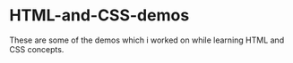 # HTML-and-CSS-demos


These are some of the demos which i worked on while learning HTML and CSS concepts.
